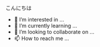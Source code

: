 こんにちは
- 👀 I’m interested in ...
- 🌱 I’m currently learning ...
- 💞️ I’m looking to collaborate on ...
- 📫 How to reach me ...

<!---
kensorou/kensorou is a ✨ special ✨ repository because its `README.md` (this file) appears on your GitHub profile.
You can click the Preview link to take a look at your changes.
--->
